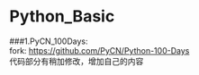 # Python_Basic
###1.PyCN_100Days:  
  fork: https://github.com/PyCN/Python-100-Days  
  代码部分有稍加修改，增加自己的内容
